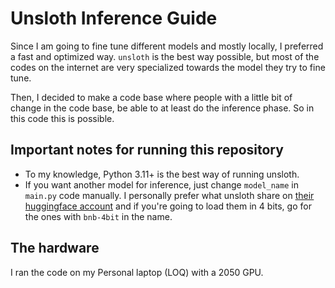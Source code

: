 # Unsloth Inference Guide

Since I am going to fine tune different models and mostly locally, I preferred a fast and optimized way. `unsloth` is the best way possible, but most of the codes on the internet are very specialized towards the model they try to fine tune. 

Then, I decided to make a code base where people with a little bit of change in the code base, be able to at least do the inference phase. So in this code this is possible. 

## Important notes for running this repository

- To my knowledge, Python 3.11+ is the best way of running unsloth. 
- If you want another model for inference, just change `model_name` in `main.py` code manually. I personally prefer what unsloth share on [their huggingface account](https://hf.co/unsloth) and if you're going to load them in 4 bits, go for the ones with `bnb-4bit` in the name. 

## The hardware

I ran the code on my Personal laptop (LOQ) with a 2050 GPU. 